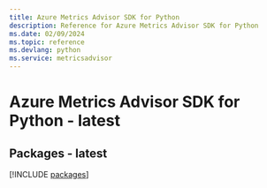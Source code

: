 ```yaml
---
title: Azure Metrics Advisor SDK for Python
description: Reference for Azure Metrics Advisor SDK for Python
ms.date: 02/09/2024
ms.topic: reference
ms.devlang: python
ms.service: metricsadvisor
---
```

# Azure Metrics Advisor SDK for Python - latest
## Packages - latest
[!INCLUDE [packages](metrics-advisor-index.md)]